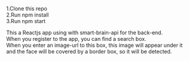 
1.Clone this repo  
2.Run npm install  
3.Run npm start

This a Reactjs app using with smart-brain-api for the back-end.  
When you register to the app, you can find a search box.  
When you enter an image-url to this box, this image will appear under it  
and the face will be covered by a border box, so it will be detected.
